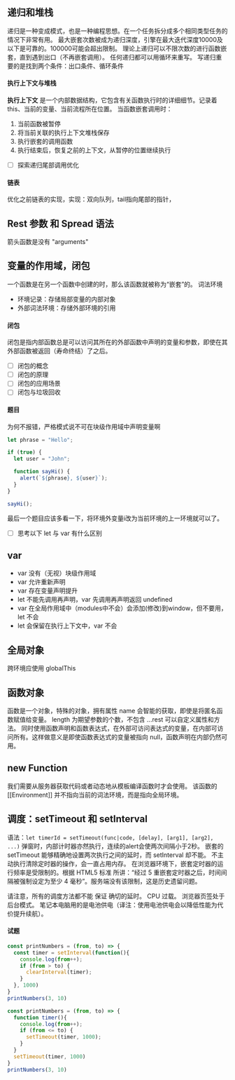 
## 递归和堆栈
递归是一种变成模式，也是一种编程思想。在一个任务拆分成多个相同类型任务的情况下非常有用。
最大嵌套次数被成为递归深度，引擎在最大迭代深度10000及以下是可靠的。100000可能会超出限制。
理论上递归可以不限次数的进行函数嵌套，直到遇到出口（不再嵌套调用）。
任何递归都可以用循环来重写。
写递归重要的是找到两个条件：出口条件、循环条件

#### 执行上下文与堆栈
**执行上下文** 是一个内部数据结构，它包含有关函数执行时的详细细节。记录着 this、当前的变量、当前流程所在位置。
当函数嵌套调用时：
1. 当前函数被暂停
2. 将当前关联的执行上下文堆栈保存
3. 执行嵌套的调用函数
4. 执行结束后，恢复之前的上下文，从暂停的位置继续执行


- [ ] 探索递归尾部调用优化


#### 链表
优化之前链表的实现，实现：双向队列，tail指向尾部的指针，

## Rest 参数 和 Spread 语法
箭头函数是没有 "arguments"


## 变量的作用域，闭包
一个函数是在另一个函数中创建的时，那么该函数就被称为“嵌套”的。
词法环境
- 环境记录：存储局部变量的内部对象
- 外部词法环境：存储外部环境的引用


#### 闭包
闭包是指内部函数总是可以访问其所在的外部函数中声明的变量和参数，即使在其外部函数被返回（寿命终结）了之后。
- [ ] 闭包的概念
- [ ] 闭包的原理
- [ ] 闭包的应用场景
- [ ] 闭包与垃圾回收

#### 题目
为何不报错，严格模式说不可在块级作用域中声明变量啊
```js
let phrase = "Hello";

if (true) {
  let user = "John";

  function sayHi() {
    alert(`${phrase}, ${user}`);
  }
}

sayHi();
```
最后一个题目应该多看一下，将环境外变量i改为当前环境的上一环境就可以了。
- [ ] 思考以下 let 与 var 有什么区别

## var
- var 没有（无视）块级作用域
- var 允许重新声明
- var 存在变量声明提升
- let 不能先调用再声明，var 先调用再声明返回 undefined
- var 在全局作用域中（modules中不会）会添加(修改)到window，但不要用，let 不会
- let 会保留在执行上下文中，var 不会

## 全局对象
跨环境应使用 globalThis

## 函数对象
函数是一个对象，特殊的对象，拥有属性
name 会智能的获取，即使是将匿名函数赋值给变量。
length 为期望参数的个数，不包含 ...rest
可以自定义属性和方法。
同时使用函数声明和函数表达式，在外部可访问表达式的变量，在内部可访问所有。这样做意义是即使函数表达式的变量被指向 null，函数声明在内部仍然可用。

## new Function
我们需要从服务器获取代码或者动态地从模板编译函数时才会使用。
该函数的 [[Environment]] 并不指向当前的词法环境，而是指向全局环境。

## 调度：setTimeout 和 setInterval
语法：`let timerId = setTimeout(func|code, [delay], [arg1], [arg2], ...)`
弹窗时，内部计时器亦然执行，连续的alert会使两次间隔小于2秒。
嵌套的 setTimeout 能够精确地设置两次执行之间的延时，而 setInterval 却不能。
不主动执行清除定时器的操作，会一直占用内存。
在浏览器环境下，嵌套定时器的运行频率是受限制的。根据 HTML5 标准 所讲：“经过 5 重嵌套定时器之后，时间间隔被强制设定为至少 4 毫秒”。服务端没有该限制，这是历史遗留问题。

请注意，所有的调度方法都不能 保证 确切的延时。
CPU 过载。
浏览器页签处于后台模式。
笔记本电脑用的是电池供电（译注：使用电池供电会以降低性能为代价提升续航）。

#### 试题
```js
const printNumbers = (from, to) => {
  const timer = setInterval(function(){
    console.log(from++);
    if (from > to) {
      clearInterval(timer);
    }
  }, 1000)
}
printNumbers(3, 10)
```

```js
const printNumbers = (from, to) => {
  function timer(){
    console.log(from++);
    if (from <= to) {
      setTimeout(timer, 1000);
    }
  }
  setTimeout(timer, 1000)
}
printNumbers(3, 10)
```